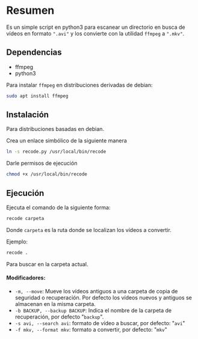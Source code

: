# Resumen

Es un simple script en python3 para escanear un directorio en busca de vídeos en formato `".avi"` y los convierte con la utilidad `ffmpeg` a `".mkv"`.



## Dependencias

- ffmpeg
- python3

Para instalar `ffmpeg` en distribuciones derivadas de debian:

```bash
sudo apt install ffmpeg
```



## Instalación

Para distribuciones basadas en debian.

Crea un enlace simbólico de la siguiente manera

```bash
ln -s recode.py /usr/local/bin/recode
```

Darle permisos de ejecución

```bash
chmod +x /usr/local/bin/recode
```



## Ejecución

Ejecuta el comando de la siguiente forma:

```bash
recode carpeta
```

Donde `carpeta` es la ruta donde se localizan los vídeos a convertir.

Ejemplo:

```bash
recode .
```

Para buscar en la carpeta actual.

#### Modificadores:

* `-m, --move`: Mueve los vídeos antiguos a una carpeta de copia de seguridad o recuperación. Por defecto los vídeos nuevos y antiguos se almacenan en la misma carpeta.
* `-b BACKUP, --backup BACKUP`:  Indica el nombre de la carpeta de recuperación, por defecto "`backup`".
* `-s avi, --search avi`: formato de vídeo a buscar, por defecto: "`avi`"
* `-f mkv, --format mkv`: formato a convertir, por defecto: "`mkv`"